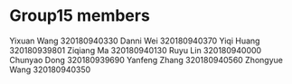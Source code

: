 # Group15 members

Yixuan Wang   320180940330
Danni Wei     320180940370
Yiqi Huang    320180939801
Ziqiang Ma    320180940130
Ruyu Lin      320180940000
Chunyao Dong  320180939690
Yanfeng Zhang 320180940560
Zhongyue Wang 320180940350
